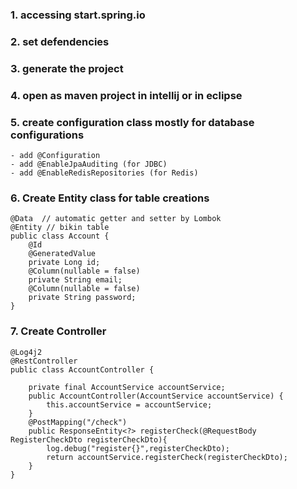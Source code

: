 ### 1. accessing start.spring.io
### 2. set defendencies
### 3. generate the project
### 4. open as maven project in intellij or in eclipse
### 5. create configuration class mostly for database configurations
    - add @Configuration
    - add @EnableJpaAuditing (for JDBC)
    - add @EnableRedisRepositories (for Redis)
### 6. Create Entity class for table creations
    @Data  // automatic getter and setter by Lombok
    @Entity // bikin table
    public class Account {
        @Id
        @GeneratedValue
        private Long id;
        @Column(nullable = false)
        private String email;
        @Column(nullable = false)
        private String password;
    }
### 7. Create Controller
    @Log4j2
    @RestController
    public class AccountController {

        private final AccountService accountService;
        public AccountController(AccountService accountService) {
            this.accountService = accountService;
        }
        @PostMapping("/check")
        public ResponseEntity<?> registerCheck(@RequestBody RegisterCheckDto registerCheckDto){
            log.debug("register{}",registerCheckDto);
            return accountService.registerCheck(registerCheckDto);
        }
    }
